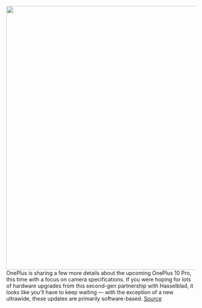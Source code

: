 <img src='https://cdn.vox-cdn.com/thumbor/I2YF0HmN-kLUoQ6s2uj-p0cHP1w=/0x0:1173x880/1200x800/filters:focal(494x347:680x533)/cdn.vox-cdn.com/uploads/chorus_image/image/70357605/OnePlus_10_Pro_Black_Headshot.0.jpg' width='700px' /><br/>
OnePlus is sharing a few more details about the upcoming OnePlus 10 Pro, this time with a focus on camera specifications. If you were hoping for lots of hardware upgrades from this second-gen partnership with Hasselblad, it looks like you'll have to keep waiting — with the exception of a new ultrawide, these updates are primarily software-based.
<a href='https://www.theverge.com/2022/1/6/22865569/oneplus-10-pro-camera-specs'> Source <a/>